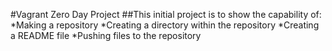 #Vagrant Zero Day Project
	##This initial project is to show the capability of:
	     *Making a repository
	     *Creating a directory within the repository
	     *Creating a README file
	     *Pushing files to the repository